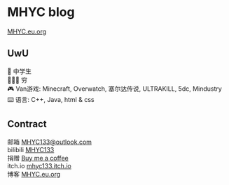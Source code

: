 # MHYC blog

[MHYC.eu.org](https://mhyc.er.org)

## UwU

🏫 中学生  
🙅‍♂️💴 穷  
🎮 Van游戏: Minecraft, Overwatch, 塞尔达传说, ULTRAKILL, 5dc, Mindustry  
⌨️ 语言: C++, Java, html & css

## Contract

邮箱 [MHYC133@outlook.com](mainto:MHYC133@outlook.com)  
bilibili [MHYC133](https://space.bilibili.com/1251782597)  
捐赠 [Buy me a coffee](https://www.buymeacoffee.com/MHYC)  
itch.io [mhyc133.itch.io](https://mhyc133.itch.io/)  
博客 [MHYC.eu.org](https://mhyc.eu.org)  